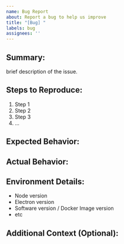 ```yaml
---
name: Bug Report
about: Report a bug to help us improve
title: "[Bug] "
labels: bug
assignees: ''
---
```


## Summary: 
brief description of the issue.

## Steps to Reproduce:
1. Step 1
2. Step 2
3. Step 3
4. ...

## Expected Behavior:

## Actual Behavior:

## Environment Details:
- Node version
- Electron version
- Software version / Docker Image version
- etc

## Additional Context (Optional):
